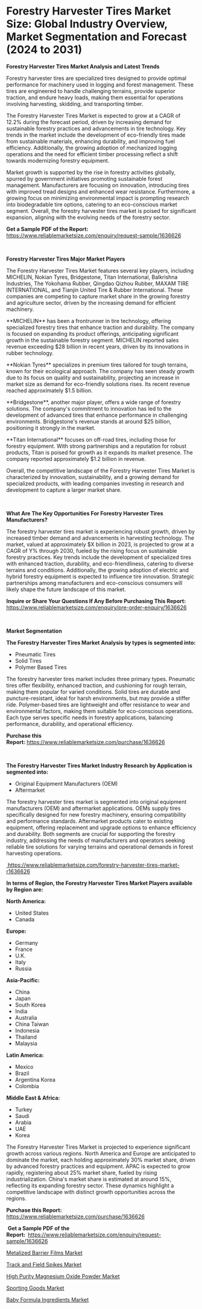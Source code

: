 <p><h1>Forestry Harvester Tires Market Size: Global Industry Overview, Market Segmentation and Forecast (2024 to 2031)</h1></p><p><strong>Forestry Harvester Tires Market Analysis and Latest Trends</strong></p>
<p><p>Forestry harvester tires are specialized tires designed to provide optimal performance for machinery used in logging and forest management. These tires are engineered to handle challenging terrains, provide superior traction, and endure heavy loads, making them essential for operations involving harvesting, skidding, and transporting timber.</p><p>The Forestry Harvester Tires Market is expected to grow at a CAGR of 12.2% during the forecast period, driven by increasing demand for sustainable forestry practices and advancements in tire technology. Key trends in the market include the development of eco-friendly tires made from sustainable materials, enhancing durability, and improving fuel efficiency. Additionally, the growing adoption of mechanized logging operations and the need for efficient timber processing reflect a shift towards modernizing forestry equipment.</p><p>Market growth is supported by the rise in forestry activities globally, spurred by government initiatives promoting sustainable forest management. Manufacturers are focusing on innovation, introducing tires with improved tread designs and enhanced wear resistance. Furthermore, a growing focus on minimizing environmental impact is prompting research into biodegradable tire options, catering to an eco-conscious market segment. Overall, the forestry harvester tires market is poised for significant expansion, aligning with the evolving needs of the forestry sector.</p></p>
<p><strong>Get a Sample PDF of the Report:&nbsp;</strong> <a href="https://www.reliablemarketsize.com/enquiry/request-sample/1636626">https://www.reliablemarketsize.com/enquiry/request-sample/1636626</a></p>
<p>&nbsp;</p>
<p><strong>Forestry Harvester Tires Major Market Players</strong></p>
<p><p>The Forestry Harvester Tires Market features several key players, including MICHELIN, Nokian Tyres, Bridgestone, Titan International, Balkrishna Industries, The Yokohama Rubber, Qingdao Qizhou Rubber, MAXAM TIRE INTERNATIONAL, and Tianjin United Tire & Rubber International. These companies are competing to capture market share in the growing forestry and agriculture sector, driven by the increasing demand for efficient machinery.</p><p>**MICHELIN** has been a frontrunner in tire technology, offering specialized forestry tires that enhance traction and durability. The company is focused on expanding its product offerings, anticipating significant growth in the sustainable forestry segment. MICHELIN reported sales revenue exceeding $28 billion in recent years, driven by its innovations in rubber technology.</p><p>**Nokian Tyres** specializes in premium tires tailored for tough terrains, known for their ecological approach. The company has seen steady growth due to its focus on quality and sustainability, projecting an increase in market size as demand for eco-friendly solutions rises. Its recent revenue reached approximately $1.5 billion.</p><p>**Bridgestone**, another major player, offers a wide range of forestry solutions. The company's commitment to innovation has led to the development of advanced tires that enhance performance in challenging environments. Bridgestone's revenue stands at around $25 billion, positioning it strongly in the market.</p><p>**Titan International** focuses on off-road tires, including those for forestry equipment. With strong partnerships and a reputation for robust products, Titan is poised for growth as it expands its market presence. The company reported approximately $1.2 billion in revenue.</p><p>Overall, the competitive landscape of the Forestry Harvester Tires Market is characterized by innovation, sustainability, and a growing demand for specialized products, with leading companies investing in research and development to capture a larger market share.</p></p>
<p>&nbsp;</p>
<p><strong>What Are The Key Opportunities For Forestry Harvester Tires Manufacturers?</strong></p>
<p><p>The forestry harvester tires market is experiencing robust growth, driven by increased timber demand and advancements in harvesting technology. The market, valued at approximately $X billion in 2023, is projected to grow at a CAGR of Y% through 2030, fueled by the rising focus on sustainable forestry practices. Key trends include the development of specialized tires with enhanced traction, durability, and eco-friendliness, catering to diverse terrains and conditions. Additionally, the growing adoption of electric and hybrid forestry equipment is expected to influence tire innovation. Strategic partnerships among manufacturers and eco-conscious consumers will likely shape the future landscape of this market.</p></p>
<p><strong>Inquire or Share Your Questions If Any Before Purchasing This Report:</strong> <a href="https://www.reliablemarketsize.com/enquiry/pre-order-enquiry/1636626">https://www.reliablemarketsize.com/enquiry/pre-order-enquiry/1636626</a></p>
<p>&nbsp;</p>
<p><strong>Market Segmentation</strong></p>
<p><strong>The Forestry Harvester Tires Market Analysis by types is segmented into:</strong></p>
<p><ul><li>Pneumatic Tires</li><li>Solid Tires</li><li>Polymer Based Tires</li></ul></p>
<p><p>The forestry harvester tires market includes three primary types. Pneumatic tires offer flexibility, enhanced traction, and cushioning for rough terrain, making them popular for varied conditions. Solid tires are durable and puncture-resistant, ideal for harsh environments, but may provide a stiffer ride. Polymer-based tires are lightweight and offer resistance to wear and environmental factors, making them suitable for eco-conscious operations. Each type serves specific needs in forestry applications, balancing performance, durability, and operational efficiency.</p></p>
<p><strong>Purchase this Report:&nbsp;</strong><a href="https://www.reliablemarketsize.com/purchase/1636626">https://www.reliablemarketsize.com/purchase/1636626</a></p>
<p>&nbsp;</p>
<p><strong>The Forestry Harvester Tires Market Industry Research by Application is segmented into:</strong></p>
<p><ul><li>Original Equipment Manufacturers (OEM)</li><li>Aftermarket</li></ul></p>
<p><p>The forestry harvester tires market is segmented into original equipment manufacturers (OEM) and aftermarket applications. OEMs supply tires specifically designed for new forestry machinery, ensuring compatibility and performance standards. Aftermarket products cater to existing equipment, offering replacement and upgrade options to enhance efficiency and durability. Both segments are crucial for supporting the forestry industry, addressing the needs of manufacturers and operators seeking reliable tire solutions for varying terrains and operational demands in forest harvesting operations.</p></p>
<p><a href="https://www.reliablemarketsize.com/forestry-harvester-tires-market-r1636626">&nbsp;https://www.reliablemarketsize.com/forestry-harvester-tires-market-r1636626</a></p>
<p><strong>In terms of Region, the Forestry Harvester Tires Market Players available by Region are:</strong></p>
<p>
    <p> <strong> North America: </strong>
        <ul>
            <li>United States</li>
            <li>Canada</li>
        </ul>
        </p> 
    <p> <strong> Europe: </strong>
        <ul>
            <li>Germany</li>
            <li>France</li>
            <li>U.K.</li>
            <li>Italy</li>
            <li>Russia</li>
        </ul>
        </p> 
    <p> <strong> Asia-Pacific: </strong>
        <ul>
            <li>China</li>
            <li>Japan</li>
            <li>South Korea</li>
            <li>India</li>
            <li>Australia</li>
            <li>China Taiwan</li>
            <li>Indonesia</li>
            <li>Thailand</li>
            <li>Malaysia</li>
        </ul>
        </p> 
    <p> <strong> Latin America: </strong>
        <ul>
            <li>Mexico</li>
            <li>Brazil</li>
            <li>Argentina Korea</li>
            <li>Colombia</li>
        </ul>
        </p> 
    <p> <strong> Middle East & Africa: </strong>
        <ul>
            <li>Turkey</li>
            <li>Saudi</li>
            <li>Arabia</li>
            <li>UAE</li>
            <li>Korea</li>
        </ul>
    </p>
    </p>
<p><p>The Forestry Harvester Tires Market is projected to experience significant growth across various regions. North America and Europe are anticipated to dominate the market, each holding approximately 30% market share, driven by advanced forestry practices and equipment. APAC is expected to grow rapidly, registering about 25% market share, fueled by rising industrialization. China's market share is estimated at around 15%, reflecting its expanding forestry sector. These dynamics highlight a competitive landscape with distinct growth opportunities across the regions.</p></p>
<p><strong>Purchase this Report: </strong><a href="https://www.reliablemarketsize.com/purchase/1636626">https://www.reliablemarketsize.com/purchase/1636626</a></p>
<p>&nbsp;<strong>Get a Sample PDF of the Report:&nbsp;&nbsp;</strong><a href="https://www.reliablemarketsize.com/enquiry/request-sample/1636626">https://www.reliablemarketsize.com/enquiry/request-sample/1636626</a></p>
<p><strong></strong></p>
<p><p><a href="https://www.linkedin.com/pulse/insights-metalized-barrier-films-market-players-size-geographical-fbrbe?trackingId=36D8ncWmSNSUNozLvVjAFA%3D%3D">Metalized Barrier Films Market</a></p><p><a href="https://issuu.com/reportprime-2/docs/track-and-field-spikes-market-size-_eefafa2a8d6012">Track and Field Spikes Market</a></p><p><a href="https://medium.com/@rrahmaa33p_93797/high-purity-magnesium-oxide-powder-market-share-and-new-trends-analysis-by-its-type-application-8ffed723697c">High Purity Magnesium Oxide Powder Market</a></p><p><a href="https://issuu.com/reportprime-2/docs/sporting-goods-market-size-2030.ppt_a884752ca91d7a">Sporting Goods Market</a></p><p><a href="https://medium.com/@rrahmaa33p_93797/baby-formula-ingredients-market-trends-and-strategic-market-insights-2024-2031-197e037b6d62">Baby Formula Ingredients Market</a></p></p>